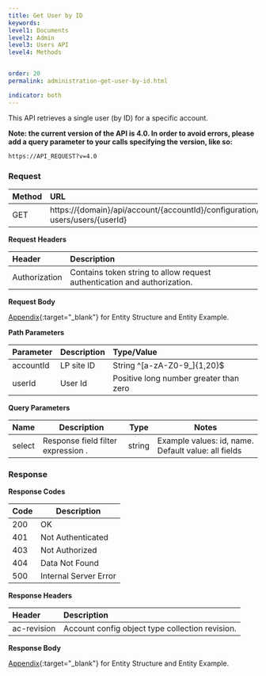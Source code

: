 ```yaml
---
title: Get User by ID
keywords:
level1: Documents
level2: Admin
level3: Users API
level4: Methods


order: 20
permalink: administration-get-user-by-id.html

indicator: both
---
```


This API retrieves a single user (by ID) for a specific account.

**Note: the current version of the API is 4.0. In order to avoid errors, please add a query parameter to your calls specifying the version, like so:**

```
https://API_REQUEST?v=4.0
```

### Request

 |Method|      URL  |
 |:--------  |:---  |
 |GET|  https://{domain}/api/account/{accountId}/configuration/le-users/users/{userId}  |

**Request Headers**

 |Header|         Description  |
 |:------ |       :--------  |
 |Authorization|  Contains token string to allow request authentication and authorization.  |

**Request Body**

[Appendix](administration-users-appendix.html){:target="_blank"} for Entity Structure and Entity Example.

**Path Parameters**

 |Parameter|  Description  |Type/Value |
 |:------|    :--------|    :--------|
 |accountId|  LP site ID|   String ^[a-zA-Z0-9_]{1,20}$|
 |userId|     User Id|      Positive long number greater than zero |
 
 **Query Parameters**
  
  | Name            | Description                                                                  | Type    | Notes                                          |
  |-----------------|------------------------------------------------------------------------------|---------|------------------------------------------------|
  | select          | Response field filter expression .                           | string  | Example values: id, name. Default value: all fields  |
  


### Response

**Response Codes** 

| Code | Description           |
|------|-----------------------|
| 200  | OK                    |
| 401  | Not Authenticated     |
| 403  | Not Authorized        |
| 404  | Data Not Found        |
| 500  | Internal Server Error |

**Response Headers**

 |Header  |Description |
| :-------  | :-----  |
| ac-revision | Account config object type collection revision. | 

**Response Body**

[Appendix](administration-users-appendix.html){:target="_blank"} for Entity Structure and Entity Example.
